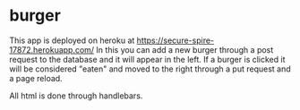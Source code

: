 # burger

This app is deployed on heroku at https://secure-spire-17872.herokuapp.com/
In this you can add a new burger through a post request to the database and it will appear in the left. If a burger is clicked it will be considered "eaten" and moved to the right through a put request and a page reload. 

All html is done through handlebars.
